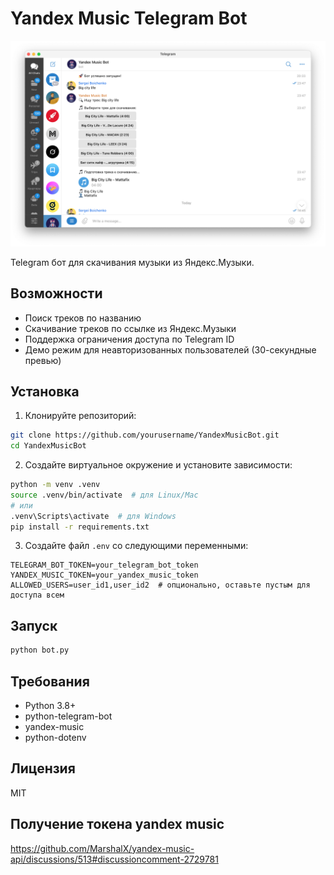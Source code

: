 # Yandex Music Telegram Bot

![Screen](screenshot.png)

Telegram бот для скачивания музыки из Яндекс.Музыки.

## Возможности

- Поиск треков по названию
- Скачивание треков по ссылке из Яндекс.Музыки
- Поддержка ограничения доступа по Telegram ID
- Демо режим для неавторизованных пользователей (30-секундные превью)

## Установка

1. Клонируйте репозиторий:
```bash
git clone https://github.com/yourusername/YandexMusicBot.git
cd YandexMusicBot
```

2. Создайте виртуальное окружение и установите зависимости:
```bash
python -m venv .venv
source .venv/bin/activate  # для Linux/Mac
# или
.venv\Scripts\activate  # для Windows
pip install -r requirements.txt
```

3. Создайте файл `.env` со следующими переменными:
```
TELEGRAM_BOT_TOKEN=your_telegram_bot_token
YANDEX_MUSIC_TOKEN=your_yandex_music_token
ALLOWED_USERS=user_id1,user_id2  # опционально, оставьте пустым для доступа всем
```

## Запуск

```bash
python bot.py
```

## Требования

- Python 3.8+
- python-telegram-bot
- yandex-music
- python-dotenv

## Лицензия

MIT

## Получение токена yandex music
https://github.com/MarshalX/yandex-music-api/discussions/513#discussioncomment-2729781
